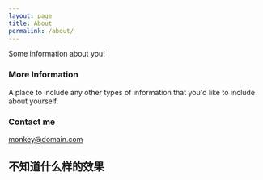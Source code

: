 ```yaml
---
layout: page
title: About
permalink: /about/
---
```


Some information about you!

### More Information

A place to include any other types of information that you'd like to include about yourself. 

### Contact me

[monkey@domain.com](mailto:monkey@domain.com)

## 不知道什么样的效果
